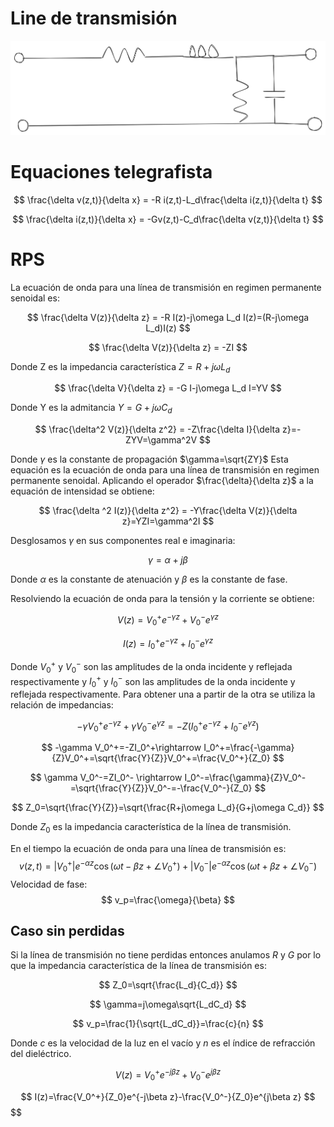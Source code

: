 # Line de transmisión

![Alternate Text](lienatransmision.svg)

# Equaciones telegrafista

$$
	\frac{\delta v(z,t)}{\delta x} = -R i(z,t)-L_d\frac{\delta i(z,t)}{\delta t}
$$

$$
	\frac{\delta i(z,t)}{\delta x} = -Gv(z,t)-C_d\frac{\delta v(z,t)}{\delta t}
$$

# RPS

La ecuación de onda para una línea de transmisión en regimen permanente senoidal es:

$$
  \frac{\delta V(z)}{\delta z} = -R I(z)-j\omega L_d I(z)=(R-j\omega L_d)I(z)
$$

$$
  \frac{\delta V(z)}{\delta z} = -ZI
$$

Donde Z es la impedancia característica $Z=R+j\omega L_d$

$$
  \frac{\delta V}{\delta z} = -G I-j\omega L_d I=YV
$$

Donde Y es la admitancia $Y=G+j\omega C_d$

$$
  \frac{\delta^2 V(z)}{\delta z^2} = -Z\frac{\delta I}{\delta z}=-ZYV=\gamma^2V
$$

Donde $\gamma$ es la constante de propagación $\gamma=\sqrt{ZY}$
Esta equación es la ecuación de onda para una línea de transmisión en regimen permanente senoidal.
Aplicando el operador $\frac{\delta}{\delta z}$ a la equación de intensidad se obtiene:

$$
  \frac{\delta ^2 I(z)}{\delta z^2} = -Y\frac{\delta V(z)}{\delta z}=YZI=\gamma^2I
$$

Desglosamos $\gamma$ en sus componentes real e imaginaria:

$$
  \gamma=\alpha+j\beta
$$

Donde $\alpha$ es la constante de atenuación y $\beta$ es la constante de fase.

Resolviendo la ecuación de onda para la tensión y la corriente se obtiene:

$$
  V(z)=V_0^+e^{-\gamma z}+V_0^-e^{\gamma z}
$$

$$
  I(z)=I_0^+e^{-\gamma z}+I_0^-e^{\gamma z}
$$

Donde $V_0^+$ y $V_0^-$ son las amplitudes de la onda incidente y reflejada respectivamente y $I_0^+$ y $I_0^-$ son las amplitudes de la onda incidente y reflejada respectivamente.
Para obtener una a partir de la otra se utiliza la relación de impedancias:

$$
  -\gamma V_0^+e^{-\gamma z}+\gamma V_0^-e^{\gamma z}=-Z(I_0^+e^{-\gamma z}+I_0^-e^{\gamma z})
$$

$$
  -\gamma V_0^+=-ZI_0^+\rightarrow I_0^+=\frac{-\gamma}{Z}V_0^+=\sqrt{\frac{Y}{Z}}V_0^+=\frac{V_0^+}{Z_0}
$$

$$
  \gamma V_0^-=ZI_0^- \rightarrow I_0^-=\frac{\gamma}{Z}V_0^-=\sqrt{\frac{Y}{Z}}V_0^-=-\frac{V_0^-}{Z_0}
$$

$$
  Z_0=\sqrt{\frac{Y}{Z}}=\sqrt{\frac{R+j\omega L_d}{G+j\omega C_d}}
$$

Donde $Z_0$ es la impedancia característica de la línea de transmisión.

En el tiempo la ecuación de onda para una línea de transmisión es:
$$
  v(z,t)=|V_0^+|e^{-\alpha z}\cos(\omega t-\beta z+\angle V_0^+)+|V_0^-|e^{-\alpha z}\cos(\omega t+\beta z+\angle V_0^-)
$$
Velocidad de fase:
$$
  v_p=\frac{\omega}{\beta}
$$

## Caso sin perdidas
Si la línea de transmisión no tiene perdidas entonces anulamos $R$ y $G$ por lo que la impedancia característica de la línea de transmisión es:

$$
  Z_0=\sqrt{\frac{L_d}{C_d}}
$$

$$
  \gamma=j\omega\sqrt{L_dC_d}
$$

$$
  v_p=\frac{1}{\sqrt{L_dC_d}}=\frac{c}{n}
$$

Donde $c$ es la velocidad de la luz en el vacío y $n$ es el índice de refracción del dieléctrico.

$$
  V(z)=V_0^+e^{-j\beta z}+V_0^-e^{j\beta z}
$$

$$
  I(z)=\frac{V_0^+}{Z_0}e^{-j\beta z}-\frac{V_0^-}{Z_0}e^{j\beta z}
$$
$$
